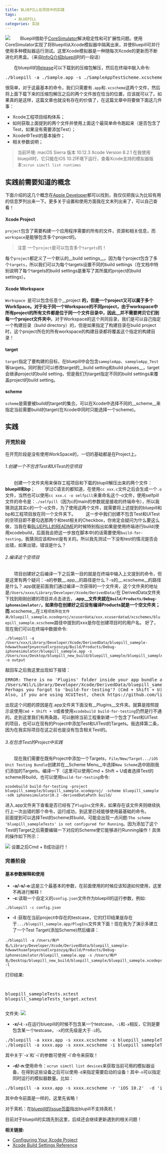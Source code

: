 ```yaml
---
title: BLUEPILL在项目中的实践
tags: 
    - BLUEPILL
categories: 实战
---
```

![](/uploads/bluepill/bluepill_1.png)
  Bluepill借助于[CoreSimulator](https://github.com/mmmulani/class-dump-o-tron/tree/master/Applications/Xcode.app/Contents/Developer/Library/PrivateFrameworks/CoreSimulator.framework/Versions/A/CoreSimulator)解决稳定性和可扩展性问题。使用CoreSimulator实现了将Bluepill从Xcode模拟器中隔离出来，并使Bluepill可并行使用多种模拟器运行测试。这里Xcode模拟器是一种随每次Xcode的更新而不断进化的黑盒。（来自[InfoQ介绍bluepill](http://www.infoq.com/cn/news/2017/01/linkedin-bluepill-ios-testing)时的一段话）
<!-- more --> 
  在bluepill的[Release](https://github.com/linkedin/bluepill/releases/)可以下载到的压缩包解压，然后在终端中敲入命令:
<pre>
./bluepill -a ./Sample.app -s ./SampleAppTestScheme.xcscheme -o ./output/
</pre>
很简单，对于这最基本的命令，我们只需要有`.app`和`.xcscheme`这两个文件，然后将上面下载下来的压缩包解压之后的两个文件放在恰当的位置，应该就可以了。如果真的是这样，这篇文章也就没有存在的价值了，在这篇文章中将要做下面这几件事：
- Xcode工程项目结构体系；
-  如何获取上面提到的两个文件并使用上面这个最简单命令跑起来（是否包含了Test，如果没有需要添加Test）；
- Xcode中Test的基本操作；
- 相关参数说明；

>当前环境:
macOS Sierra 版本 10.12.3
Xcode Version 8.2.1
在我使用bluepill时，它只能在iOS 10.2环境下运行，查看Xcode支持的模拟器版本:`xcrun simctl list runtimes`

## 实践前需要知道的概念
下面介绍的这几个概念在[Apple Developer](https://developer.apple.com/library/content/featuredarticles/XcodeConcepts/Concept-Targets.html#//apple_ref/doc/uid/TP40009328-CH4-SW1)都可以找到，我仅仅把我认为比较有用的信息罗列出来一下。更多关于设置和使用方面我在文末列出来了，可以自己查看！
#### Xcode Project
 `project`包含了需要构建一个应用程序需要的所有的文件，资源和相关信息，而`workspace`是能够包含多个project的。
>注意
一个`project`是可以包含多个`targets`的！

每个`project`都定义了一个默认的__build settings__。因为每个project包含了多个`targets`，所以我们可以为每个targets设置不同的build settings（在文档中特别说明了每个targets的build settings是重写了其所属的project的build settings）。
#### Xcode Workspace
`Workspace `是可以包含任意个__project __的，但是一个project又可以属于多个WorkSpace。对于处于同一个Workspace的不同project，由于workspace中所有project的所有文件都是位于同一个文件目录中，因此__并不需要拷贝它们到每一个project文件夹中__。对于Workspace的这个共同目录，我们是可以自己指定一个构建目录（build directory）的，但是如果指定了构建目录在build project时，这个project所在的所有workspace的构建目录都将覆盖这个指定的构建目录！
#### target
`target`指定了要构建的目标，在bluepill中会包含`samepleApp`、`samepleApp_Test`等targets。同时我们可以修改target的__build setting和build phases__，target会继承project的build setting，但是我们为target指定不同的build settings来覆盖project的build setting。

#### scheme
`scheme`是需要被build的target的集合。可以在Xcode中选择不同的__scheme__来指定当前需要build的target(在Xcode中同时只能选择一个scheme)。

## 实践
### 开荒阶段
在开荒阶段是没有使用WorkSpace的，一切的基础都是在Project上。

###### 1.创建一个不包含Test和UITest的空项目
  创建一个文件夹用来保存工程项目和下载的blupill解压出来的两个文件：__bluepill和bp__；
  学过C语言的都知道，在使用`cc xxx.c`文件之后会生成一个`.o`文件，当然也可以使用`cc xxx.c -o selfpill`来重命名这个-o文件，使用selfpill文件的命令是：`./selfpill`（因为c的main的参数就是接收的终端命令），所以我猜测这其实c的一个-o文件，为了使用这两个文件，就需要将上述提到的bluepill和bp和工程项目放在同一个文件夹下。
  这一步中我们创建不包含Test和UITest的空项目即不要勾选那两个和test相关的Checkbox，你肯定会疑问为什么要这么做，当我在看[BLUEPILL的README](https://github.com/linkedin/bluepill/blob/master/README.md)的时候特别指出如果是使用终端进行build(使用xcodebuild，后面我会把这一步放在脚本中)的话需要使用`build-for-testing`，我猜测应该和test是有关的。所以我先测试一下没有test的情况是否会出错，如果出错，错误是什么？

###### 2.编译这个空项目
  项目创建好之后编译一下之后第一目的就是在终端中输入上文提到的命令，但是这里有两个疑问：-a的参数__.app__的路径是什么？-s的__.xcscheme__的路径是什么？.app就是前面我们通过编译一次获得的一个文件夹，这个文件夹的地址是`/Users/xxxx/Library/Developer/Xcode/DerivedData/`在 DerivedData文件夹下找到刚刚创建的项目并点击进去，__.app__文件夹就在`Build/Products/Debug-iphonesimulator/`，如果你在创建好之后没有编译Products就是一个空文件夹；而__.xcscheme__在`工程项目所在文件夹/bluepill_sameple.xcodeproj/xcuserdata/xxx.xcuserdatad/xcschemes/bluepill_sameple.xcscheme`路径中提到的xxx是你在创建项目时的用户名。
好了，现在我们可以在终端中数据命令:
<pre><code>./bluepill -a /Users/xxx/Library/Developer/Xcode/DerivedData/bluepill_sameple-hdwawthuaefpnyecnudlxrpzozyq/Build/Products/Debug-iphonesimulator/bluepill_sameple.app -s /Users/xxx/Desktop/bluepill_new_build/bluepill_sameple/bluepill_sameple.xcodeproj/xcuserdata/xxx.xcuserdatad/xcschemes/bluepill_sameple.xcscheme -o output</code></pre>
敲回车之后我这里出现如下报错：
<pre>
ERROR: There is no 'Plugins' folder inside your app bundle at:
/Users/Wil/Library/Developer/Xcode/DerivedData/bluepill_sameple-hdwawthuaefpnyecnudlxrpzozyq/Build/Products/Debug-iphonesimulator/bluepill_sameple.app
Perhaps you forgot to 'build-for-testing'? (Cmd + Shift + U) in Xcode.
Also, if you are using XCUITest, check https://github.com/linkedin/bluepill/issues/16
</pre>
出现这个问题的原因是在.app文件夹下面没有__Plugins__文件夹。就算是按照提示说使用`Cmd + Shift + U`或者使用`xcodebuild build-for-testing`仍然是行不通的。走到这里我们有两条路，可以删除当前工程重新建一个包含了Test和UITest的项目，也可以在现有的Project中添加Test和UITest的Targets。我选择第二条，因为在我实际项目在这之前也是没有包含相关Test的。

###### 3.在包含Test的Project中实践
  现在我们需要在既有Project中添加一个Targets，`File/New/Target.../iOS Unit Testing Bundle`创建并在__Scheme Menu__中选择`New Scheme`选中刚刚我们添加的Targets。编译一下（这里可以使用Cmd + Shift + U或者选择Test的scheme并build，也可以使用`build-for-testing`命令:
<pre><code>xcodebuild build-for-testing -project bluepill_sameple/bluepill_sameple.xcodeproj/ -scheme bluepill_sameple -sdk iphonesimulator10.2 -derivedDataPath build/</code></pre>
进入.app文件夹下查看是否已经有了`PlugIns`文件夹，如果存在该文件夹则继续执行上一次出错的那个命令，运行成功，到这里已经能够使用最基础的命令。
  前面提到可以选择Test的scheme并build，可能会出现一点问题:`The scheme 'bluepill_samepleTests' is not configured for Running`。因为添加了这个Test的Target之后需要编辑一下对应的Scheme使它能够进行Running操作！具体的操作如下所示：

![](/uploads/bluepill/bluepill_2.png)
设置之后Cmd + B成功运行！
### 完善阶段
#### 基本参数解释和使用
- __-a/-s/-o__:这是三个最基本的参数，在前面使用的时候应该知道如何使用，这里不再进行解释！
- __-c__:读取一个自定义的`config.json`文件作为bluepill的运行参数，例如:
<pre><code>./bluepill -c config.json</code></pre>
- __-l__ :获取在当前project中存在的testcase，它的打印结果是存在于`.../bluepill_sameple.app/PlugIns`文件夹下面！现在我为了演示多建立了一个Test Target(添加Scheme)然后编译：
<pre><code>./bluepill -a /Users/用户名/Library/Developer/Xcode/DerivedData/bluepill_sameple-hdwawthuaefpnyecnudlxrpzozyq/Build/Products/Debug-iphonesimulator/bluepill_sameple.app -s /Users/用户名/Desktop/bluepill_new_build/bluepill_sameple/bluepill_sameple.xcodeproj/xcuserdata/Wil.xcuserdatad/xcschemes/bluepill_sameple.xcscheme -l</code></pre>打印结果:<pre>
bluepill_samepleTests.xctest
bluepill_samepleTests_target.xctest</pre>文件夹:
![](/uploads/bluepill/bluepill_3.png)
- __-x/-i__:`-x`在运行bluepill的时候不包含某一个testcase，`-i`和`-x`相反，它则是要包含某一个testcase，`-x`的优先级是大于`-i`的。
<pre>
./bluepill -a xxxx.app -s xxxx.xcscheme -x bluepill_samepleTests.xctest -r 'iOS 10.2';
./bluepill -a xxxx.app -s xxxx.xcscheme -i bluepill_samepleTests.xctest -r 'iOS 10.2';
</pre>其中关于`-x`和`-i`的参数可使用`-l`命令来获取！
- __-d/-n__:使用命令：`xcrun simctl list devices`来获取当前可用的模拟器设备，在得到这些设备之后可以使用`-d`来指定需要启动的设备！其中`-n`可以指定同时运行的模拟器数量。比如：
<pre>
./bluepill -a xxxx.app -s xxxx.xcscheme -r 'iOS 10.2'  -d 'iPhone 5s';
</pre>其中命令前面是一样的，这里先省略！
对于真机：在[bluepill的Issue页面](https://github.com/linkedin/bluepill/issues/61)指出blupill不支持真机！

目前对于bluepill的实践先到这里，后续还会继续更新遇到的相关问题！

__相关链接:__
- [Configuring Your Xcode Project](https://developer.apple.com/library/content/documentation/IDEs/Conceptual/AppDistributionGuide/ConfiguringYourApp/ConfiguringYourApp.html)
- [Xcode Build Settings Reference](https://pewpewthespells.com/blog/buildsettings.html)
